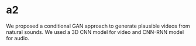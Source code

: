 # a2

We proposed a conditional GAN approach to generate plausible videos from natural sounds. We used a 3D CNN model for video  and CNN-RNN model for audio. 

